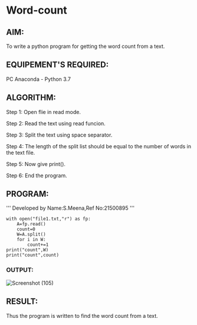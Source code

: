 # Word-count
## AIM:
To write a python program for getting the word count from a text.
## EQUIPEMENT'S REQUIRED: 
PC
Anaconda - Python 3.7
## ALGORITHM: 
Step 1:
Open flie in read mode.

Step 2:
Read the text using read funcion.

Step 3:
Split the text using space separator.

Step 4:
The length of the split list should be equal to the number of words in the text file.

Step 5:
Now give print().

Step 6:
End the program.
## PROGRAM:
'''
Developed by Name:S.Meena,Ref No:21500895
'''
```
with open("file1.txt,"r") as fp:
    A=fp.read()
    count=0
    W=A.split()
    for i in W:
        count+=1
print("count",W) 
print("count",count) 
```
### OUTPUT:
![Screenshot (105)](https://user-images.githubusercontent.com/94677128/153768375-7b687b70-5ec0-4c34-9592-bd93f309629a.png)



## RESULT:
Thus the program is written to find the word count from a text.
